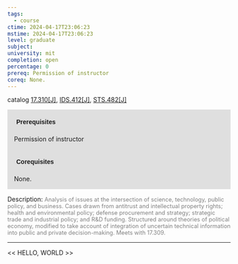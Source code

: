 ```yaml
---
tags:
  - course
ctime: 2024-04-17T23:06:23
mstime: 2024-04-17T23:06:23
level: graduate
subject: 
university: mit
completion: open
percentage: 0
prereq: Permission of instructor
coreq: None.
---
```


catalog [17.310[J]](http://student.mit.edu/catalog/m17a.html#17.310), [IDS.412[J]](http://student.mit.edu/catalog/mIDSa.html#IDS.412), [STS.482[J]](http://student.mit.edu/catalog/mSTSb.html#STS.482)

<span style="display: block; padding: 15px; background-color: rgb(100, 100, 100, 0.2);"><font id="m_prereq1572_0" style="display: block; font-family: Arial, sans-serif; font-weight: bold; padding: 5px">Prerequisites</font><br><span id="prereq1572_0">Permission of instructor</span></span>
<span style="display: block; padding: 15px; background-color: rgb(100, 100, 100, 0.2);"><font id="m_coreq1572_0" style="display: block; font-family: Arial, sans-serif; font-weight: bold; padding: 5px">Corequisites</font><br><span id="coreq1572_0">None.</span></span>

<font style="">Description:</font>
<font style="color: grey; font-size: 0.8rem;">Analysis of issues at the intersection of science, technology, public policy, and business.  Cases drawn from antitrust and intellectual property rights; health and environmental policy; defense procurement and strategy; strategic trade and industrial policy; and R&amp;D funding. Structured around theories of political economy, modified to take account of integration of uncertain technical information into public and private decision-making. Meets with 17.309.</font>



---

<< HELLO, WORLD >>
